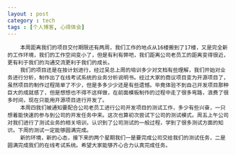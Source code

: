 ```yaml
---
layout : post
category : tech
tags : [个人博客, 心得体会]
---  
```

        本周距离我们的项目交付期限还有两周，我们工作的地点从16楼搬到了17楼，又是完全新的工作环境，我们的工作空间变小了，但是有利有弊吧，我们距离公司老员工的距离变得很近，更有利于我们的沟通交流更利于我们的成长。 
        我们的项目还是在按计划进行，经过吴总上周的培训多少对文档有些理解，我们开始对业务进行分析，制作出了在线考试系统的业务分析说明书。经过大家的商议项目变为开源项目了，虽然项目的制作过程简单了不少，但是多多少少还是有些遗憾。毕竟体验不到自己开发项目那种巨大的成就感了，但是想想也不得不这样做，在前面模板制作的过程中走了很多弯路，浪费了很多时间，现在只能用开源项目进行开发了。
        本周四我们被通知要配合公司老员工进行公司开发项目的测试工作，多少有些兴奋，一只想着能快速的参与到公司的开发任务中来。这次也算初次尝试下公司的测试模式。周五上午公司对我们进行了测试业务的相关培训，认识到了公司测试的一般过程，学到了很多测试方面的知识。下周的测试一定能够圆满完成。
        新的环境，新的心态，接下来的两个星期我们一是要完成公司交给我们的测试任务，二是圆满完成我们的在线考试系统。希望大家能够齐心合力认真完成任务。
        
